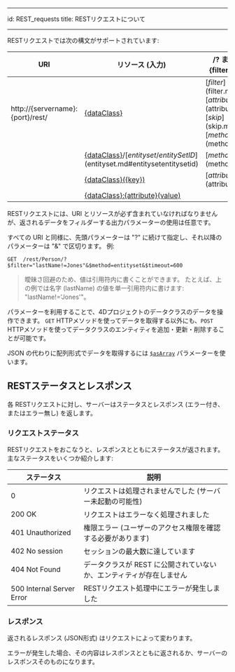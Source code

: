 - - -
id: REST_requests title: RESTリクエストについて
- - -


RESTリクエストでは次の構文がサポートされています:

| URI                              | リソース (入力)                                                                                  | /? または &{filter} (出力)                                                                                 |
| -------------------------------- | ------------------------------------------------------------------------------------------ | ----------------------------------------------------------------------------------------------------- |
| http://{servername}:{port}/rest/ | [{dataClass}](dataClass.md)                                                                | [$filter]($filter.md), [$attributes]($attributes.md), [$skip]($skip.md), [$method=...]($method.md)... |
|                                  | [{dataClass}](dataClass.md)/[$entityset/{entitySetID}]($entityset.md#entitysetentitysetid) | [$method=...]($method.md)                                                                             |
|                                  | [{dataClass}({key})](dataClass.md#dataclasskey)                                            | [$attributes]($attributes.md)                                                                         |
|                                  | [{dataClass}:{attribute}(value)](dataClass.md#dataclassattributevalue)                     |                                                                                                       |

RESTリクエストには、URI とリソースが必ず含まれていなければなりませんが、返されるデータをフィルダーする出力パラメーターの使用は任意です。

すべての URI と同様に、先頭パラメーターは "?" に続けて指定し、それ以降のパラメーターは "&" で区切ります。 例:

 `GET  /rest/Person/?$filter="lastName!=Jones"&$method=entityset&$timeout=600`
> 曖昧さ回避のため、値は引用符内に書くことができます。 たとえば、上の例では名字 (lastName) の値を単一引用符内に書けます: "lastName!='Jones'"。

パラメーターを利用することで、4Dプロジェクトのデータクラスのデータを操作できます。 `GET` HTTPメソッドを使ってデータを取得する以外にも、`POST` HTTPメソッドを使ってデータクラスのエンティティを追加・更新・削除することが可能です。

JSON の代わりに配列形式でデータを取得するには [`$asArray`]($asArray.md) パラメーターを使います。


## RESTステータスとレスポンス
各 RESTリクエストに対し、サーバーはステータスとレスポンス (エラー付き、またはエラー無し) を返します。

### リクエストステータス
RESTリクエストをおこなうと、レスポンスとともにステータスが返されます。 主なステータスをいくつか紹介します:

| ステータス                     | 説明                                    |
| ------------------------- | ------------------------------------- |
| 0                         | リクエストは処理されませんでした (サーバー未起動の可能性)        |
| 200 OK                    | リクエストはエラーなく処理されました                    |
| 401 Unauthorized          | 権限エラー (ユーザーのアクセス権限を確認する必要があります)       |
| 402 No session            | セッションの最大数に達しています                      |
| 404 Not Found             | データクラスが REST に公開されていないか、エンティティが存在しません |
| 500 Internal Server Error | RESTリクエスト処理中にエラーが発生しました               |

### レスポンス

返されるレスポンス (JSON形式) はリクエストによって変わります。

エラーが発生した場合、その内容はレスポンスとともに返されるか、サーバーのレスポンスそのものになります。

 

